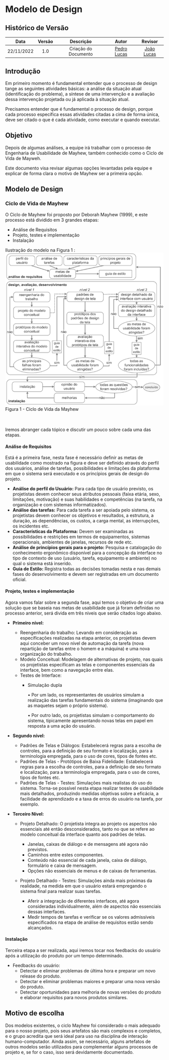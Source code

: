 # Modelo de Design

## Histórico de Versão
|Data|Versão|Descrição|Autor|Revisor|
| :----------: | :------: | :-----------: | :---------: |:---------: |
|22/11/2022|1.0|Criação do Documento| [Pedro Lucas](https://github.com/PedroLSF)| [João Lucas](https://github.com/HacKairos)

## Introdução

Em primeiro momento é fundamental entender que o processo de design tange as seguintes atividades básicas: a análise da situação atual (identificação do problema), a síntese de uma intervenção e a avaliação dessa intervenção projetada ou já aplicada à situação atual.

Precisamos entender que é fundamental o processo de design, porque cada processo específica essas atividades citadas a cima de forma única, deve ser citado o que é cada atividade, como executar e quando executar.

## Objetivo

Depois de algumas análises, a equipe irá trabalhar com o processo de Engenharia de Usabilidade de Mayhew, também conhecido como o Ciclo de Vida de Mayweh.

Este documento visa revisar algumas opções levantadas pela equipe e explicar de forma clara o motivo de Mayhew ser a primeira opção.

## Modelo de Design

### Ciclo de Vida de Mayhew

O Ciclo de Mayhew foi proposto por Deborah Mayhew (1999), e este processo está dividido em 3 grandes etapas:

* Análise de Requisitos
* Projeto, testes e implementação
* Instalação

Ilustração do modelo na Figura 1 :
<img src="../../assets/images/Mayhew.png" width="700" ><br>Figura 1 - Ciclo de Vida da Mayhew</img>

<br></br>
Iremos abranger cada tópico e discutir um pouco sobre cada uma das etapas.

#### Análise de Requisitos

Está é a primeira fase, nesta fase é necessário definir as metas de usabilidade como mostrado na figura e deve ser definido através do  perfil dos usuários, análise de tarefas, possibilidades e limitações da plataforma em que o sistema será executado e os princípios gerais de design do projeto.

* **Análise do perfil do Usuário:** Para cada tipo de usuário previsto, os projetistas devem conhecer seus atributos pessoais (faixa etária, sexo, limitações, motivação) e suas habilidades e competências (na tarefa, na organização e com sistemas informatizados). 
* **Análise das tarefas:** Para cada tarefa a ser apoiada pelo sistema, os projetistas devem conhecer os objetivos e resultados, a estrutura, a duração, as dependências, os custos, a carga mental, as interrupções, os incidentes etc.
* **Características da Plataforma:** Devem ser examinadas as possibilidades e restrições em termos de equipamentos, sistemas operacionais, ambientes de janelas, recursos de rede etc.
* **Análise de princípios gerais para o projeto:** Pesquisa e catalogação do conhecimento ergonômico disponível para a concepção da interface no tipo de contexto de uso (usuário, tarefa, equipamento e ambiente) no qual o sistema está inserido.
* **Guia de Estilo:** Registra todas as decisões tomadas nesta e nas demais fases do desenvolvimento e devem ser registradas em um documento oficial.

####  Projeto, testes e implementação

Agora vamos falar sobre a segunda fase, aqui temos o objetivo de criar uma solução que se baseia nas metas de usabilidade que já foram definidas no processo anterior, será divida em três niveis que serão citados logo abaixo.

* **Primeiro nível:** 

    - Reengenharia do trabalho: Levando em consideração as especificações realizadas na etapa anterior, os projetistas devem aqui conceber um novo nível de automação da tarefa (nova repartição de tarefas entre o homem e a máquina) e uma nova organização do trabalho.
    - Modelo Conceitual: Modelagem de alternativas de projeto, nas quais os projetistas especificam as telas e componentes essenciais da interface, bem como a navegação entre elas.
    - Testes de Interface: 
        - Simulação dupla
  
            • Por um lado, os representantes de usuários simulam a realização das tarefas fundamentais do sistema (imaginando que as maquetes sejam o próprio sistema).

            • Por outro lado, os projetistas simulam o comportamento do sistema, tipicamente apresentando novas telas em papel em resposta a uma ação do usuário.
 
* **Segundo nível:**

    - Padrões de Telas e Diálogos: Estabelecerá regras para a escolha de controles, para a definição de seu formato e localização, para a terminologia empregada, para o uso de cores, tipos de fontes etc. 
    - Padrões de Telas - Protótipos de Baixa Fidelidade: Estabelecerá regras para a escolha de controles, para a definição de seu formato e localização, para a terminologia empregada, para o uso de cores, tipos de fontes etc.
    - Padrões de Telas - Testes: Simulações mais realistas do uso do sistema. Torna-se possível nesta etapa realizar testes de usabilidade mais detalhados, produzindo medidas objetivas sobre a eficácia, a facilidade de aprendizado e a taxa de erros do usuário na tarefa, por exemplo.

* **Terceiro Nível:**

    - Projeto Detalhado: O projetista integra ao projeto os aspectos não essenciais até então desconsiderados, tanto no que se refere ao modelo conceitual da interface quanto aos padrões de telas.
        - Janelas, caixas de diálogo e de mensagens até agora não previstos.
        - Caminhos entre estes componentes.
        - Conteúdo não essencial de cada janela, caixa de diálogo, formulário e caixa de mensagem.
        - Opções não essenciais de menus e de caixas de ferramentas.
    
    - Projeto Detalhado - Testes: Simulações ainda mais próximas da realidade, na medida em que o usuário estará empregando o sistema final para realizar suas tarefas.
        - Aferir a integração de diferentes interfaces, até agora consideradas individualmente, além de aspectos não essenciais dessas interfaces.
        - Medir tempos de tarefas e verificar se os valores admissíveis especificados na etapa de análise de requisitos estão sendo alcançados.

#### Instalação

Terceira etapa a ser realizada, aqui iremos tocar nos feedbacks do usuário  após a utilização do produto por um tempo determinado.

* Feedbacks do usuário: 
    - Detectar e eliminar problemas de última hora e preparar um novo release do produto.
    - Detectar e eliminar problemas maiores e preparar uma nova versão do produto.
    - Detectar oportunidades para melhoria de novas versões do produto e elaborar requisitos para novos produtos similares.

## Motivo de escolha

Dos modelos existentes, o ciclo Mayhew foi considerado o mais adequado para o nosso projeto, pois seus artefatos são mais complexos e completos, e o grupo acredita que será ideal para uso na disciplina de interação humano-computador. Ainda assim, se necessário, alguns artefatos de outros modelos serão utilizados para complementar alguns processos de projeto e, se for o caso, isso será devidamente documentado.